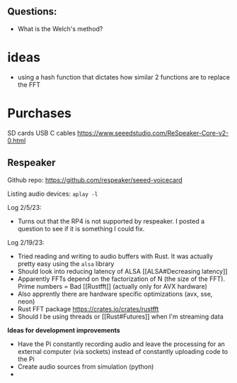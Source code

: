 ## Questions:
- What is the Welch's method?
# ideas
- using a hash function that dictates how similar 2 functions are to replace the FFT

# Purchases
SD cards
USB C cables
https://www.seeedstudio.com/ReSpeaker-Core-v2-0.html

## Respeaker
Github repo: https://github.com/respeaker/seeed-voicecard

Listing audio devices:
`aplay -l`

Log 2/5/23:
- Turns out that the RP4 is not supported by respeaker. I posted a question to see if it is something I could fix.

Log 2/19/23:
- Tried reading and writing to audio buffers with Rust. It was actually pretty easy using the `alsa` library
- Should look into reducing latency of ALSA [[ALSA#Decreasing latency]]
- Apparently FFTs depend on the factorization of N (the size of the FFT). Prime numbers = Bad [[Rustfft]] (actually only for AVX hardware)
- Also apprently there are hardware specific optimizations (avx, sse, neon)
- Rust FFT package https://crates.io/crates/rustfft
- Should I be using threads or [[Rust#Futures]] when I'm streaming data

**Ideas for development improvements**
- Have the Pi constantly recording audio and leave the processing for an external computer (via sockets) instead of constantly uploading code to the Pi
- Create audio sources from simulation (python)
- 

